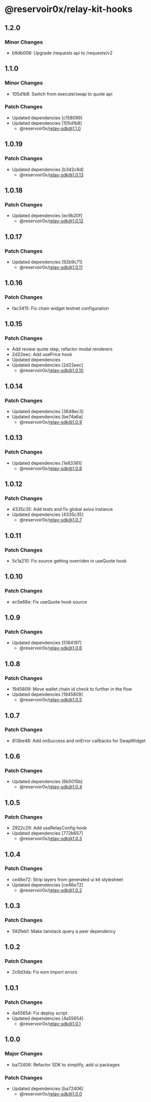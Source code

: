 # @reservoir0x/relay-kit-hooks

## 1.2.0

### Minor Changes

- b9db008: Upgrade /requests api to /requests/v2

## 1.1.0

### Minor Changes

- 105d1b8: Switch from execute/swap to quote api

### Patch Changes

- Updated dependencies [c158099]
- Updated dependencies [105d1b8]
  - @reservoir0x/relay-sdk@1.1.0

## 1.0.19

### Patch Changes

- Updated dependencies [b342c8d]
  - @reservoir0x/relay-sdk@1.0.13

## 1.0.18

### Patch Changes

- Updated dependencies [ec9b20f]
  - @reservoir0x/relay-sdk@1.0.12

## 1.0.17

### Patch Changes

- Updated dependencies [92b9c71]
  - @reservoir0x/relay-sdk@1.0.11

## 1.0.16

### Patch Changes

- fac3415: Fix chain widget testnet configuration

## 1.0.15

### Patch Changes

- Add review quote step, refactor modal renderers
- 2d22eec: Add usePrice hook
- Updated dependencies
- Updated dependencies [2d22eec]
  - @reservoir0x/relay-sdk@1.0.10

## 1.0.14

### Patch Changes

- Updated dependencies [3648ec3]
- Updated dependencies [be74a6a]
  - @reservoir0x/relay-sdk@1.0.9

## 1.0.13

### Patch Changes

- Updated dependencies [1e83361]
  - @reservoir0x/relay-sdk@1.0.8

## 1.0.12

### Patch Changes

- 4335c35: Add tests and fix global axios instance
- Updated dependencies [4335c35]
  - @reservoir0x/relay-sdk@1.0.7

## 1.0.11

### Patch Changes

- 5c1a210: Fix source getting overriden in useQuote hook

## 1.0.10

### Patch Changes

- ec5e68e: Fix useQuote hook source

## 1.0.9

### Patch Changes

- Updated dependencies [5184197]
  - @reservoir0x/relay-sdk@1.0.6

## 1.0.8

### Patch Changes

- 1945809: Move wallet chain id check to further in the flow
- Updated dependencies [1945809]
  - @reservoir0x/relay-sdk@1.0.5

## 1.0.7

### Patch Changes

- 813be48: Add onSuccess and onError callbacks for SwapWidget

## 1.0.6

### Patch Changes

- Updated dependencies [6b5015b]
  - @reservoir0x/relay-sdk@1.0.4

## 1.0.5

### Patch Changes

- 2922c29: Add useRelayConfig hook
- Updated dependencies [772b657]
  - @reservoir0x/relay-sdk@1.0.3

## 1.0.4

### Patch Changes

- ce46e72: Strip layers from generated ui kit stylesheet
- Updated dependencies [ce46e72]
  - @reservoir0x/relay-sdk@1.0.2

## 1.0.3

### Patch Changes

- 592feb1: Make tanstack query a peer dependency

## 1.0.2

### Patch Changes

- 2c6d3da: Fix esm import errors

## 1.0.1

### Patch Changes

- 4a55654: Fix deploy script
- Updated dependencies [4a55654]
  - @reservoir0x/relay-sdk@1.0.1

## 1.0.0

### Major Changes

- ba72406: Refactor SDK to simplify, add ui packages

### Patch Changes

- Updated dependencies [ba72406]
  - @reservoir0x/relay-sdk@1.0.0
